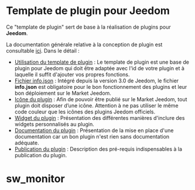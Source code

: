 # Template de plugin pour Jeedom

Ce "template de plugin" sert de base à la réalisation de plugins pour **Jeedom**.

La documentation générale relative à la conception de plugin est consultable [ici](https://doc.jeedom.com/fr_FR/dev/). Dans le détail :   
* [Utilisation du template de plugin](https://doc.jeedom.com/fr_FR/dev/plugin_template) : Le template de plugin est une base de plugin pour Jeedom qui doit être adaptée avec l'id de votre plugin et à laquelle il suffit d'ajouter vos propres fonctions. 
* [Fichier info.json](https://doc.jeedom.com/fr_FR/dev/structure_info_json) : Intégré depuis la version 3.0 de Jeedom, le fichier **info.json** est obligatoire pour le bon fonctionnement des plugins et leur bon déploiement sur le Market Jeedom.
* [Icône du plugin](https://doc.jeedom.com/fr_FR/dev/Icone_de_plugin) : Afin de pouvoir être publié sur le Market Jeedom, tout plugin doit disposer d’une icône. Attention à ne pas utiliser le même code couleur que les icônes des plugins Jeedom officiels.
* [Widget du plugin](https://doc.jeedom.com/fr_FR/dev/widget_plugin) : Présentation des différentes manières d'inclure des widgets personnalisés au plugin.
* [Documentation du plugin](https://doc.jeedom.com/fr_FR/dev/documentation_plugin) : Présentation de la mise en place d'une documentation car un bon plugin n'est rien sans documentation adéquate.
* [Publication du plugin](https://doc.jeedom.com/fr_FR/dev/publication_plugin) : Description des pré-requis indispensables à la publication du plugin.
# sw_monitor
